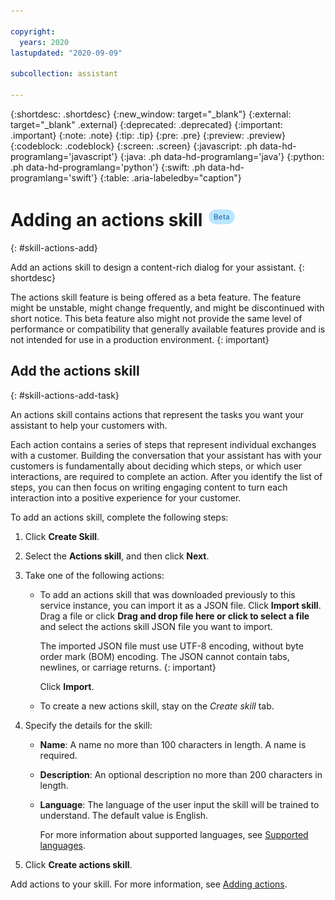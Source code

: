 ```yaml
---

copyright:
  years: 2020
lastupdated: "2020-09-09"

subcollection: assistant

---
```


{:shortdesc: .shortdesc}
{:new_window: target="_blank"}
{:external: target="_blank" .external}
{:deprecated: .deprecated}
{:important: .important}
{:note: .note}
{:tip: .tip}
{:pre: .pre}
{:preview: .preview}
{:codeblock: .codeblock}
{:screen: .screen}
{:javascript: .ph data-hd-programlang='javascript'}
{:java: .ph data-hd-programlang='java'}
{:python: .ph data-hd-programlang='python'}
{:swift: .ph data-hd-programlang='swift'}
{:table: .aria-labeledby="caption"}

# Adding an actions skill ![Beta](images/beta.png)
{: #skill-actions-add}

Add an actions skill to design a content-rich dialog for your assistant.
{: shortdesc}

The actions skill feature is being offered as a beta feature. The feature might be unstable, might change frequently, and might be discontinued with short notice. This beta feature also might not provide the same level of performance or compatibility that generally available features provide and is not intended for use in a production environment.
{: important}

## Add the actions skill
{: #skill-actions-add-task}

An actions skill contains actions that represent the tasks you want your assistant to help your customers with.

Each action contains a series of steps that represent individual exchanges with a customer. Building the conversation that your assistant has with your customers is fundamentally about deciding which steps, or which user interactions, are required to complete an action. After you identify the list of steps, you can then focus on writing engaging content to turn each interaction into a positive experience for your customer.

To add an actions skill, complete the following steps:

1.  Click **Create Skill**.

1.  Select the **Actions skill**, and then click **Next**.

1.  Take one of the following actions:

    - To add an actions skill that was downloaded previously to this service instance, you can import it as a JSON file. Click **Import skill**. Drag a file or click **Drag and drop file here or click to select a file** and select the actions skill JSON file you want to import.

      The imported JSON file must use UTF-8 encoding, without byte order mark (BOM) encoding. The JSON cannot contain tabs, newlines, or carriage returns.
      {: important}

      Click **Import**.

    - To create a new actions skill, stay on the *Create skill* tab.

1.  Specify the details for the skill:

    - **Name**: A name no more than 100 characters in length. A name is required.
    - **Description**: An optional description no more than 200 characters in length.
    - **Language**: The language of the user input the skill will be trained to understand. The default value is English.

      For more information about supported languages, see [Supported languages](/docs/assistant?topic=assistant-language-support).

1.  Click **Create actions skill**.

Add actions to your skill. For more information, see [Adding actions](/docs/assistant?topic=assistant-actions).